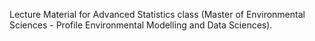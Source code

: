 Lecture Material for Advanced Statistics class (Master of Environmental Sciences - Profile Environmental Modelling and Data Sciences).
